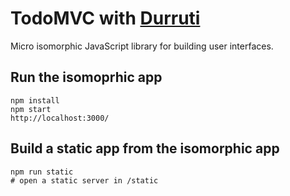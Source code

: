 # TodoMVC with [Durruti](https://github.com/ghinda/durruti)

Micro isomorphic JavaScript library for building user interfaces.

## Run the isomoprhic app

```
npm install
npm start
http://localhost:3000/
```

## Build a static app from the isomorphic app

```
npm run static
# open a static server in /static
```
